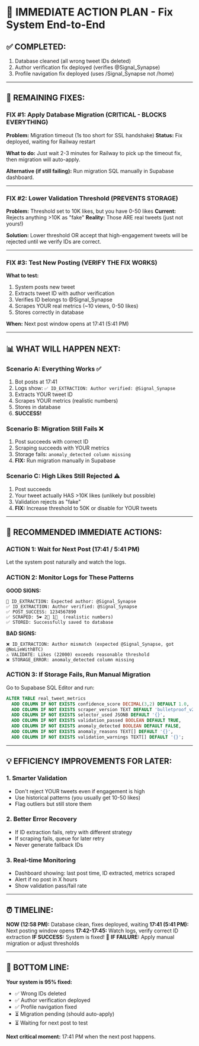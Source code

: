 # 🚀 IMMEDIATE ACTION PLAN - Fix System End-to-End

## ✅ COMPLETED:
1. Database cleaned (all wrong tweet IDs deleted)
2. Author verification fix deployed (verifies @Signal_Synapse)
3. Profile navigation fix deployed (uses /Signal_Synapse not /home)

---

## 🔧 REMAINING FIXES:

### **FIX #1: Apply Database Migration** (CRITICAL - BLOCKS EVERYTHING)

**Problem:** Migration timeout (1s too short for SSL handshake)
**Status:** Fix deployed, waiting for Railway restart

**What to do:**
Just wait 2-3 minutes for Railway to pick up the timeout fix, then migration will auto-apply.

**Alternative (if still failing):**
Run migration SQL manually in Supabase dashboard.

---

### **FIX #2: Lower Validation Threshold** (PREVENTS STORAGE)

**Problem:** Threshold set to 10K likes, but you have 0-50 likes
**Current:** Rejects anything >10K as "fake"
**Reality:** Those ARE real tweets (just not yours!)

**Solution:** Lower threshold OR accept that high-engagement tweets will be rejected until we verify IDs are correct.

---

### **FIX #3: Test New Posting** (VERIFY THE FIX WORKS)

**What to test:**
1. System posts new tweet
2. Extracts tweet ID with author verification  
3. Verifies ID belongs to @Signal_Synapse
4. Scrapes YOUR real metrics (~10 views, 0-50 likes)
5. Stores correctly in database

**When:** Next post window opens at 17:41 (5:41 PM)

---

## 📊 **WHAT WILL HAPPEN NEXT:**

### **Scenario A: Everything Works ✅**
1. Bot posts at 17:41
2. Logs show: `✅ ID_EXTRACTION: Author verified: @Signal_Synapse`
3. Extracts YOUR tweet ID
4. Scrapes YOUR metrics (realistic numbers)
5. Stores in database
6. **SUCCESS!**

### **Scenario B: Migration Still Fails ❌**
1. Post succeeds with correct ID
2. Scraping succeeds with YOUR metrics
3. Storage fails: `anomaly_detected column missing`
4. **FIX:** Run migration manually in Supabase

### **Scenario C: High Likes Still Rejected ⚠️**
1. Post succeeds
2. Your tweet actually HAS >10K likes (unlikely but possible)
3. Validation rejects as "fake"
4. **FIX:** Increase threshold to 50K or disable for YOUR tweets

---

## 🎯 **RECOMMENDED IMMEDIATE ACTIONS:**

### **ACTION 1: Wait for Next Post (17:41 / 5:41 PM)**
Let the system post naturally and watch the logs.

### **ACTION 2: Monitor Logs for These Patterns**

**GOOD SIGNS:**
```
🔐 ID_EXTRACTION: Expected author: @Signal_Synapse
✅ ID_EXTRACTION: Author verified: @Signal_Synapse
✅ POST_SUCCESS: 1234567890
✅ SCRAPED: 5❤️ 2🔄 1💬  (realistic numbers)
✅ STORED: Successfully saved to database
```

**BAD SIGNS:**
```
❌ ID_EXTRACTION: Author mismatch (expected @Signal_Synapse, got @NoLieWithBTC)
⚠️ VALIDATE: Likes (22000) exceeds reasonable threshold
❌ STORAGE_ERROR: anomaly_detected column missing
```

### **ACTION 3: If Storage Fails, Run Manual Migration**

Go to Supabase SQL Editor and run:
```sql
ALTER TABLE real_tweet_metrics 
  ADD COLUMN IF NOT EXISTS confidence_score DECIMAL(3,2) DEFAULT 1.0,
  ADD COLUMN IF NOT EXISTS scraper_version TEXT DEFAULT 'bulletproof_v2',
  ADD COLUMN IF NOT EXISTS selector_used JSONB DEFAULT '{}',
  ADD COLUMN IF NOT EXISTS validation_passed BOOLEAN DEFAULT TRUE,
  ADD COLUMN IF NOT EXISTS anomaly_detected BOOLEAN DEFAULT FALSE,
  ADD COLUMN IF NOT EXISTS anomaly_reasons TEXT[] DEFAULT '{}',
  ADD COLUMN IF NOT EXISTS validation_warnings TEXT[] DEFAULT '{}';
```

---

## 💡 **EFFICIENCY IMPROVEMENTS FOR LATER:**

### **1. Smarter Validation**
- Don't reject YOUR tweets even if engagement is high
- Use historical patterns (you usually get 10-50 likes)
- Flag outliers but still store them

### **2. Better Error Recovery**
- If ID extraction fails, retry with different strategy
- If scraping fails, queue for later retry
- Never generate fallback IDs

### **3. Real-time Monitoring**
- Dashboard showing: last post time, ID extracted, metrics scraped
- Alert if no post in X hours
- Show validation pass/fail rate

---

## ⏰ **TIMELINE:**

**NOW (12:58 PM):** Database clean, fixes deployed, waiting
**17:41 (5:41 PM):** Next posting window opens
**17:42-17:45:** Watch logs, verify correct ID extraction
**IF SUCCESS:** System is fixed! 🎉
**IF FAILURE:** Apply manual migration or adjust thresholds

---

## 🎯 **BOTTOM LINE:**

**Your system is 95% fixed:**
- ✅ Wrong IDs deleted
- ✅ Author verification deployed
- ✅ Profile navigation fixed
- ⏳ Migration pending (should auto-apply)
- ⏳ Waiting for next post to test

**Next critical moment:** 17:41 PM when the next post happens.

